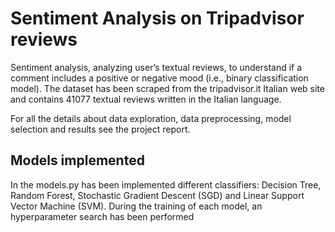 # Sentiment Analysis on Tripadvisor reviews
Sentiment analysis, analyzing user’s textual reviews, to understand if a comment includes a positive or negative mood (i.e., binary classification model). The dataset has been scraped from the tripadvisor.it Italian web site and contains 41077 textual reviews written in the Italian language.

For all the details about data exploration, data preprocessing, model selection and results see the project report.

## Models implemented

In the models.py has been implemented different classifiers: Decision Tree, Random Forest, Stochastic Gradient Descent (SGD) and Linear Support Vector Machine (SVM). During the training of each model, an hyperparameter search has been performed 

